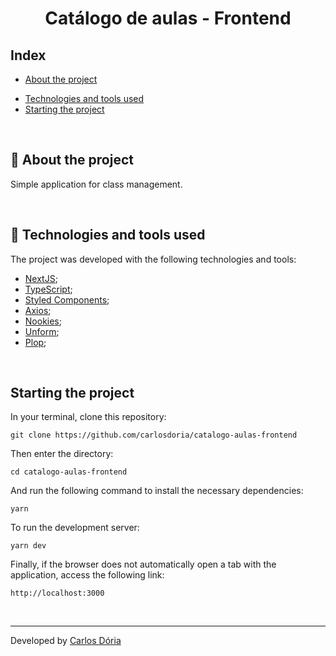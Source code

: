 <h1 align='center'><strong>Catálogo de aulas - Frontend</strong></h1>

## Index

- [About the project](#about-the-project)
<!-- - [Deploy](#deploy) -->
- [Technologies and tools used](#technologies-and-tools-used)
- [Starting the project](#starting-the-project)

<br>
<!--
![GitHub](https://img.shields.io/github/license/carlosdoria/social-links)
![GitHub](https://img.shields.io/github/languages/count/carlosdoria/social-links)
<br> -->

<!-- ![Print da Home Page](https://github.com/carlosdoria/clone-pipefy/blob/main/public/images/Home-page.png) -->

## 📝 About the project

Simple application for class management.

<br>

<!-- ## Deploy

Deploy link:
[Deploy](https://carlosdoria-portifolio.vercel.app/)

<br> -->

## 🚀 Technologies and tools used

The project was developed with the following technologies and tools:

- [NextJS](https://nextjs.org/);
- [TypeScript](https://www.typescriptlang.org/);
- [Styled Components](https://styled-components.com/);
- [Axios](https://axios-http.com/docs/intro);
- [Nookies](https://github.com/maticzav/nookies);
- [Unform](https://unform.dev/);
- [Plop](https://plopjs.com/);

<br>

## Starting the project

In your terminal, clone this repository:

```
git clone https://github.com/carlosdoria/catalogo-aulas-frontend
```

Then enter the directory:

```
cd catalogo-aulas-frontend
```

And run the following command to install the necessary dependencies:

```
yarn
```

To run the development server:

```
yarn dev
```

Finally, if the browser does not automatically open a tab with the application, access the following link:

```
http://localhost:3000
```

<!-- ## Como contribuir

 -->

<br>

---

Developed by [Carlos Dória](https://github.com/carlosdoria)
